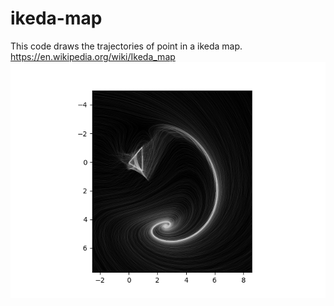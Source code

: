 # ikeda-map
This code draws the trajectories of point in a ikeda map.
<br/>
https://en.wikipedia.org/wiki/Ikeda_map
![alt text](https://github.com/jamesbob1/ikeda-map/blob/main/ikeda_map.png?raw=true)

